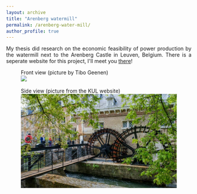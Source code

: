 ```yaml
---
layout: archive
title: "Arenberg watermill"
permalink: /arenberg-water-mill/
author_profile: true
---
```

<style>body {text-align: justify}</style>

My thesis did research on the economic feasibility of power production by the watermill next to the Arenberg Castle in Leuven, Belgium. There is a seperate website for this project, I'll meet you [there](https://arenberg-watermill.github.io/)!

<figure>
  <figcaption>Front view (picture by Tibo Geenen)</figcaption>
  <img src="/images/watermill_arenberg.jpg">
</figure>

<figure>
  <figcaption>Side view (picture from the KUL website)</figcaption>
  <img src="/images/watermill_arenberg_2.jpg">
</figure>